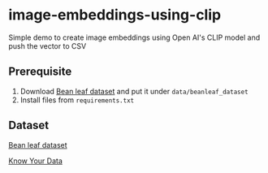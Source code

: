 # image-embeddings-using-clip
Simple demo to create image embeddings using Open AI's CLIP model and push the vector to CSV 


## Prerequisite

1. Download [Bean leaf dataset](https://www.kaggle.com/datasets/prakharrastogi534/bean-leaf-dataset) and put it under `data/beanleaf_dataset`
2. Install files from `requirements.txt`

## Dataset
[Bean leaf dataset](https://www.kaggle.com/datasets/prakharrastogi534/bean-leaf-dataset)

[Know Your Data](https://knowyourdata-tfds.withgoogle.com/#tab=STATS&dataset=beans)